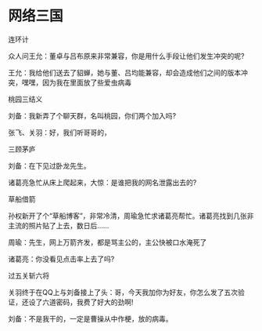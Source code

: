 # 网络三国

连环计 

众人问王允：董卓与吕布原来非常兼容，你是用什么手段让他们发生冲突的呢? 

王允：我给他们送去了貂蝉，她与董、吕均能兼容，却会造成他们之间的版本冲突，嘿嘿，因为我在里面放了些爱虫病毒 

桃园三结义 

刘备：我新弄了个聊天群，名叫桃园，你们两个加入吗? 

张飞、关羽：好，我们听哥哥的， 

三顾茅庐 

刘备：在下见过卧龙先生。 

诸葛亮急忙从床上爬起来，大惊：是谁把我的网名泄露出去的? 

草船借箭 

孙权新开了个“草船博客”，非常冷清，周瑜急忙求诸葛亮帮忙。诸葛亮找到几张非主流的照片贴了上去，数日后…… 

周瑜：先生，网上万箭齐发，都是骂主公的，主公快被口水淹死了 

诸葛亮：你没看见点击率上去了吗? 

过五关斩六将 

关羽终于在QQ上与刘备接上了头：哥，今天我加你为好友，你怎么发了五次验证，还设了六道密码，我费了好大的劲啊! 

刘备：不是我干的，一定是曹操从中作梗，放的病毒。